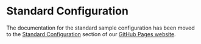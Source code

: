 # Standard Configuration

The documentation for the standard sample configuration has been moved to the [Standard Configuration](https://awslabs.github.io/landing-zone-accelerator-on-aws/latest/sample-configurations/standard) section of our [GitHub Pages website](https://awslabs.github.io/landing-zone-accelerator-on-aws).